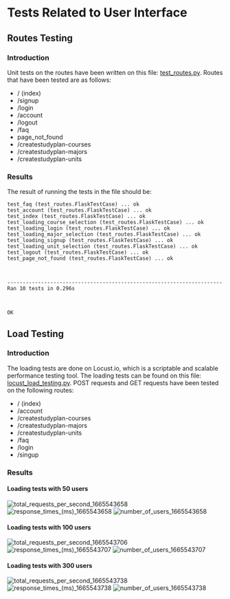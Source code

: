 # Tests Related to User Interface

## Routes Testing

### Introduction 
Unit tests on the routes have been written on this file: [test_routes.py](https://github.com/QianrXU/Study-Planner/blob/main/test_routes_valerie.py). 
Routes that have been tested are as follows:
- / (index) 
- /signup
- /login
- /account
- /logout
- /faq
- page_not_found
- /createstudyplan-courses
- /createstudyplan-majors
- /createstudyplan-units

### Results
The result of running the tests in the file should be:
```
test_faq (test_routes.FlaskTestCase) ... ok
test_account (test_routes.FlaskTestCase) ... ok
test_index (test_routes.FlaskTestCase) ... ok
test_loading_course_selection (test_routes.FlaskTestCase) ... ok
test_loading_login (test_routes.FlaskTestCase) ... ok
test_loading_major_selection (test_routes.FlaskTestCase) ... ok
test_loading_signup (test_routes.FlaskTestCase) ... ok
test_loading_unit_selection (test_routes.FlaskTestCase) ... ok
test_logout (test_routes.FlaskTestCase) ... ok
test_page_not_found (test_routes.FlaskTestCase) ... ok



----------------------------------------------------------------------
Ran 10 tests in 0.296s



OK
```

## Load Testing

### Introduction 
The loading tests are done on Locust.io, which is a scriptable and scalable performance testing tool. The loading tests can be found on this file: [locust_load_testing.py](https://github.com/QianrXU/Study-Planner/blob/main/locust_load_testing.py). 
POST requests and GET requests have been tested on the following routes:
- / (index)
- /account
- /createstudyplan-courses
- /createstudyplan-majors
- /createstudyplan-units
- /faq
- /login
- /singup	


### Results
#### Loading tests with 50 users
![total_requests_per_second_1665543658](https://user-images.githubusercontent.com/83133588/195239926-63eb9bbc-0128-4764-b5a0-66996e3dfcf6.png)
![response_times_(ms)_1665543658](https://user-images.githubusercontent.com/83133588/195239933-9428c289-8043-4ab7-a618-371b24fe9732.png)
![number_of_users_1665543658](https://user-images.githubusercontent.com/83133588/195239946-d66255df-5c61-4f94-9832-12bf0b0e98d2.png)

#### Loading tests with 100 users
![total_requests_per_second_1665543706](https://user-images.githubusercontent.com/83133588/195240028-ae5af554-94f2-42a5-9818-a0376311cabd.png)
![response_times_(ms)_1665543707](https://user-images.githubusercontent.com/83133588/195240043-342bab28-3bb7-4260-83c9-42dcac49cdcb.png)
![number_of_users_1665543707](https://user-images.githubusercontent.com/83133588/195240052-a7d485aa-c72b-40bf-a753-5e2c2a2962df.png)

#### Loading tests with 300 users
![total_requests_per_second_1665543738](https://user-images.githubusercontent.com/83133588/195240151-f093d554-3f5d-4a48-8cd6-7e990d226b38.png)
![response_times_(ms)_1665543738](https://user-images.githubusercontent.com/83133588/195240159-59e3681b-b822-4235-a7ea-3d2b33cf4e40.png)
![number_of_users_1665543738](https://user-images.githubusercontent.com/83133588/195240168-aff54768-15e2-4049-85b4-ae5005cdb284.png)

